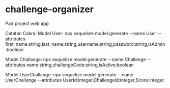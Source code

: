 # challenge-organizer
Pair project web app

Catatan Cakra:
Model User:
npx sequelize model:generate --name User --attributes first_name:string,last_name:string,username:string,password:string,isAdmin:boolean

Model Challange:
npx sequelize model:generate --name Challenge --attributes name:string,challengeCode:string,isActive:boolean

Model UserChallange:
npx sequelize model:generate --name UserChallenge --attributes UserId:integer,ChallengeId:integer,Score:integer